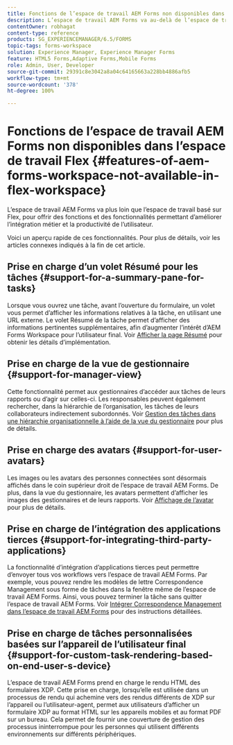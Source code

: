 ```yaml
---
title: Fonctions de l’espace de travail AEM Forms non disponibles dans l’espace de travail Flex
description: L’espace de travail AEM Forms va au-delà de l’espace de travail basé sur Flex. Découvrez leurs différences de caractéristiques et de fonctionnalités.
contentOwner: robhagat
content-type: reference
products: SG_EXPERIENCEMANAGER/6.5/FORMS
topic-tags: forms-workspace
solution: Experience Manager, Experience Manager Forms
feature: HTML5 Forms,Adaptive Forms,Mobile Forms
role: Admin, User, Developer
source-git-commit: 29391c8e3042a8a04c64165663a228bb4886afb5
workflow-type: tm+mt
source-wordcount: '378'
ht-degree: 100%

---
```


# Fonctions de l’espace de travail AEM Forms non disponibles dans l’espace de travail Flex {#features-of-aem-forms-workspace-not-available-in-flex-workspace}

L’espace de travail AEM Forms va plus loin que l’espace de travail basé sur Flex, pour offrir des fonctions et des fonctionnalités permettant d’améliorer l’intégration métier et la productivité de l’utilisateur.

Voici un aperçu rapide de ces fonctionnalités. Pour plus de détails, voir les articles connexes indiqués à la fin de cet article.

## Prise en charge d’un volet Résumé pour les tâches {#support-for-a-summary-pane-for-tasks}

Lorsque vous ouvrez une tâche, avant l’ouverture du formulaire, un volet vous permet d’afficher les informations relatives à la tâche, en utilisant une URL externe. Le volet Résumé de la tâche permet d’afficher des informations pertinentes supplémentaires, afin d’augmenter l’intérêt d’AEM Forms Workspace pour l’utilisateur final. Voir [Afficher la page Résumé](/help/forms/using/displaying-information-task-summary-pane.md) pour obtenir les détails d’implémentation.

## Prise en charge de la vue de gestionnaire {#support-for-manager-view}

Cette fonctionnalité permet aux gestionnaires d’accéder aux tâches de leurs rapports ou d’agir sur celles-ci. Les responsables peuvent également rechercher, dans la hiérarchie de l’organisation, les tâches de leurs collaborateurs indirectement subordonnés. Voir [Gestion des tâches dans une hiérarchie organisationnelle à l’aide de la vue du gestionnaire](/help/forms/using/tasks-organizational-hierarchy-using-manager.md) pour plus de détails.

## Prise en charge des avatars {#support-for-user-avatars}

Les images ou les avatars des personnes connectées sont désormais affichés dans le coin supérieur droit de l’espace de travail AEM Forms. De plus, dans la vue du gestionnaire, les avatars permettent d’afficher les images des gestionnaires et de leurs rapports. Voir [Affichage de l’avatar](/help/forms/using/displaying-user-avatar.md) pour plus de détails.

## Prise en charge de l’intégration des applications tierces {#support-for-integrating-third-party-applications}

La fonctionnalité d’intégration d’applications tierces peut permettre d’envoyer tous vos workflows vers l’espace de travail AEM Forms. Par exemple, vous pouvez rendre les modèles de lettre Correspondence Management sous forme de tâches dans la fenêtre même de l’espace de travail AEM Forms. Ainsi, vous pouvez terminer la tâche sans quitter l’espace de travail AEM Forms. Voir [Intégrer Correspondence Management dans l’espace de travail AEM Forms](/help/forms/using/integrating-correspondence-management-html-workspace.md) pour des instructions détaillées.

## Prise en charge de tâches personnalisées basées sur l’appareil de l’utilisateur final {#support-for-custom-task-rendering-based-on-end-user-s-device}

L’espace de travail AEM Forms prend en charge le rendu HTML des formulaires XDP. Cette prise en charge, lorsqu’elle est utilisée dans un processus de rendu qui achemine vers des rendus différents de XDP sur l’appareil ou l’utilisateur-agent, permet aux utilisateurs d’afficher un formulaire XDP au format HTML sur les appareils mobiles et au format PDF sur un bureau. Cela permet de fournir une couverture de gestion des processus ininterrompue pour les personnes qui utilisent différents environnements sur différents périphériques.
